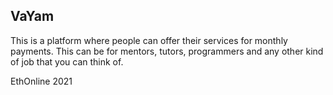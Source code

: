 ## VaYam

This is a platform where people can offer their services for monthly payments. This can be for mentors, tutors, programmers and any other kind of job that you can think of. 


EthOnline  2021

